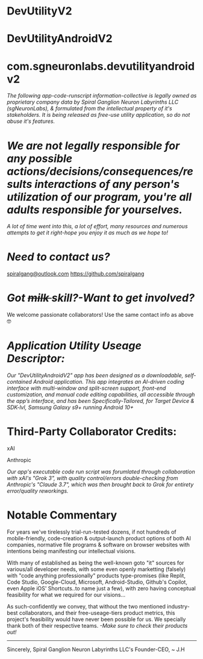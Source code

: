# DevUtilityV2 
# DevUtilityAndroidV2
# com.sgneuronlabs.devutilityandroidv2 
 *The following app-code-runscript information-collective is legally owned as proprietary company data by Spiral Ganglion Neuron Labyrinths LLC (sgNeuronLabs), & formulated from the intellectual property of it's stakeholders.*
 *It is being released as free-use utility application, so do not abuse it's features.*
 
 # *We are not legally responsible for any possible actions/decisions/consequences/results interactions of any person's utilization of our program, you're all adults responsible for yourselves.*
 
*A lot of time went into this, a lot of effort, many resources and numerous attempts to get it right-hope you enjoy it as much as we hope to!*

# *Need to contact us?*
 spiralgang@outlook.com
 https://github.com/spiralgang
 # *Got <s> milk </s> skill?-Want to get involved?* 
 We welcome passionate collaborators! Use the same contact info as above 🤓

# *Application Utility Useage Descriptor:*
 *Our "DevUtilityAndroidV2" app has been designed as a downloadable, self-contained Android application. This app integrates an AI-driven coding interface with multi-window and split-screen support, front-end customization, and manual code editing capabilities, all accessible through the app’s interface, and has been Specifically-Tailored, for Target Device & SDK-lvl, Samsung Galaxy s9+ running Android 10+*

# Third-Party Collaborator Credits: 

xAI 

Anthropic
 
 *Our app's executable code run script was forumlated through collaboration with xAI's "Grok 3", with quality control/errors double-checking from Anthropic's "Claude 3.7", which was then brought back to Grok for entirety error/quality reworkings.*

 # Notable Commentary 
 For years we've tirelessly trial-run-tested dozens, if not hundreds of mobile-friendly, code-creation & output-launch product options of both AI companies, normative file programs & software on browser websites with intentions being manifesting our intellectual visions.
 
With many of established as being the well-known goto "it" sources for various/all developer needs, with some even openly marketting (falsely) with "code anything professionally" products type-promises (like Replit, Code Studio, Google-Cloud, Microsoft, Android-Studio, Github's Copilot, even Apple iOS' Shortcuts..to name just a few), with zero having conceptual feasibility for what we required for our visions...

As such-confidently we convey, that without the two mentioned industry-best collaborators, and their free-useage-tiers product metrics, this project's feasibility would have never been possible for us. We specially thank both of their respective teams. *-Make sure to check their products out!* 

---
 Sincerely, 
Spiral Ganglion Neuron Labyrinths LLC's Founder-CEO,
  ~ J.H 

